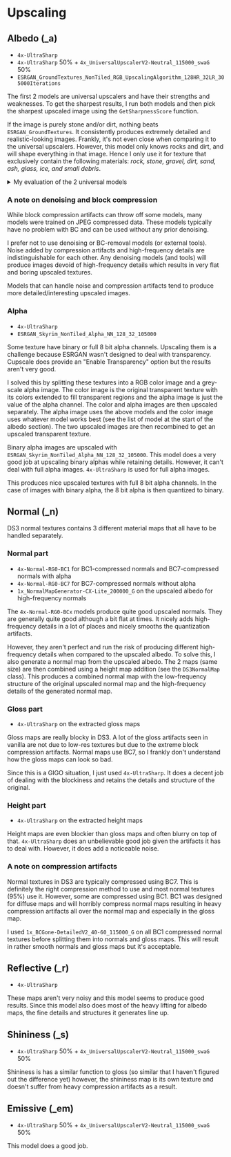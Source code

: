 # Upscaling

## Albedo (_a)

- `4x-UltraSharp`
- `4x-UltraSharp` 50% + `4x_UniversalUpscalerV2-Neutral_115000_swaG` 50%
- `ESRGAN_GroundTextures_NonTiled_RGB_UpscalingAlgorithm_128HR_32LR_305000Iterations`

The first 2 models are universal upscalers and have their strengths and weaknesses. To get the sharpest results, I run both models and then pick the sharpest upscaled image using the `GetSharpnessScore` function.

If the image is purely stone and/or dirt, nothing beats `ESRGAN_GroundTextures`. It consistently produces extremely detailed and realistic-looking images. Frankly, it's not even close when comparing it to the universal upscalers. However, this model only knows rocks and dirt, and will shape everything in that image. Hence I only use it for texture that exclusively contain the following materials: *rock, stone, gravel, dirt, sand, ash, glass, ice, and small debris*.

<details>
<summary>My evaluation of the 2 universal models</summary>

I will hence forth refer to `4x-UltraSharp` as M1 and `4x-UltraSharp` 50% + `4x_UniversalUpscalerV2-Neutral_115000_swaG` 50% as M2.

From what I tested, M2 seems to consistently produce the sharpest and most interesting results but only if the input image is very sharp, if the input is slightly blurry, the output will be too. This is a problem as some textures are just a tiny bit blurry. M2 is a model of extremes. The good results are generally very good but the bad results are also very bad.

Fortunately, M1 doesn't have this problem and will always produce okay results. However, only okay. The average quality of the upscaled images is good but no where near a good M2 upscale.

</details>

### A note on denoising and block compression

While block compression artifacts can throw off some models, many models were trained on JPEG compressed data. These models typically have no problem with BC and can be used without any prior denoising.

I prefer not to use denoising or BC-removal models (or external tools). Noise added by compression artifacts and high-frequency details are indistinguishable for each other. Any denoising models (and tools) will produce images devoid of high-frequency details which results in very flat and boring upscaled textures.

Models that can handle noise and compression artifacts tend to produce more detailed/interesting upscaled images.

### Alpha

- `4x-UltraSharp`
- `ESRGAN_Skyrim_NonTiled_Alpha_NN_128_32_105000`

Some texture have binary or full 8 bit alpha channels. Upscaling them is a challenge because ESRGAN wasn't designed to deal with transparency. Cupscale does provide an "Enable Transparency" option but the results aren't very good.

I solved this by splitting these textures into a RGB color image and a grey-scale alpha image. The color image is the original transparent texture with its colors extended to fill transparent regions and the alpha image is just the value of the alpha channel. The color and alpha images are then upscaled separately. The alpha image uses the above models and the color image uses whatever model works best (see the list of model at the start of the albedo section). The two upscaled images are then recombined to get an upscaled transparent texture.

Binary alpha images are upscaled with `ESRGAN_Skyrim_NonTiled_Alpha_NN_128_32_105000`. This model does a very good job at upscaling binary alphas while retaining details. However, it can't deal with full alpha images. `4x-UltraSharp` is used for full alpha images.

This produces nice upscaled textures with full 8 bit alpha channels. In the case of images with binary alpha, the 8 bit alpha is then quantized to binary.

## Normal (_n)

DS3 normal textures contains 3 different material maps that all have to be handled separately.

### Normal part

- `4x-Normal-RG0-BC1` for BC1-compressed normals and BC7-compressed normals with alpha
- `4x-Normal-RG0-BC7` for BC7-compressed normals without alpha
- `1x_NormalMapGenerator-CX-Lite_200000_G` on the upscaled albedo for high-frequency normals

The `4x-Normal-RG0-BCx` models produce quite good upscaled normals. They are generally quite good although a bit flat at times. It nicely adds high-frequency details in a lot of places and nicely smooths the quantization artifacts.

However, they aren't perfect and run the risk of producing different high-frequency details when compared to the upscaled albedo. To solve this, I also generate a normal map from the upscaled albedo. The 2 maps (same size) are then combined using a height map addition (see the `DS3NormalMap` class). This produces a combined normal map with the low-frequency structure of the original upscaled normal map and the high-frequency details of the generated normal map.

### Gloss part

- `4x-UltraSharp` on the extracted gloss maps

Gloss maps are really blocky in DS3. A lot of the gloss artifacts seen in vanilla are not due to low-res textures but due to the extreme block compression artifacts. Normal maps use BC7, so I frankly don't understand how the gloss maps can look so bad.

Since this is a GIGO situation, I just used `4x-UltraSharp`. It does a decent job of dealing with the blockiness and retains the details and structure of the original.

### Height part

- `4x-UltraSharp` on the extracted height maps

Height maps are even blockier than gloss maps and often blurry on top of that. `4x-UltraSharp` does an unbelievable good job given the artifacts it has to deal with. However, it does add a noticeable noise.

### A note on compression artifacts

Normal textures in DS3 are typically compressed using BC7. This is definitely the right compression method to use and most normal textures (95%) use it. However, some are compressed using BC1. BC1 was designed for diffuse maps and will horribly compress normal maps resulting in heavy compression artifacts all over the normal map and especially in the gloss map.

I used `1x_BCGone-DetailedV2_40-60_115000_G` on all BC1 compressed normal textures before splitting them into normals and gloss maps. This will result in rather smooth normals and gloss maps but it's acceptable.

## Reflective (_r)

- `4x-UltraSharp`

These maps aren't very noisy and this model seems to produce good results. Since this model also does most of the heavy lifting for albedo maps, the fine details and structures it generates line up.

## Shininess (_s)

- `4x-UltraSharp` 50% + `4x_UniversalUpscalerV2-Neutral_115000_swaG` 50%

Shininess is has a similar function to gloss (so similar that I haven't figured out the difference yet) however, the shininess map is its own texture and doesn't suffer from heavy compression artifacts as a result.

## Emissive (_em)

- `4x-UltraSharp` 50% + `4x_UniversalUpscalerV2-Neutral_115000_swaG` 50%

This model does a good job.
